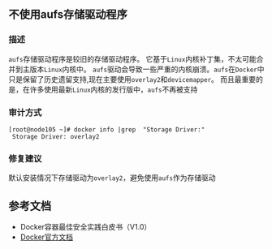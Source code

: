 ## 不使用aufs存储驱动程序

### 描述

`aufs`存储驱动程序是较旧的存储驱动程序。 它基于`Linux`内核补丁集，不太可能合并到主版本`Linux`内核中。
`aufs`驱动会导致一些严重的内核崩溃。`aufs`在`Docker`中只是保留了历史遗留支持,现在主要使用`overlay2`和`devicemapper`。
而且最重要的是，在许多使用最新`Linux`内核的发行版中，`aufs`不再被支持

### 审计方式

```shell script
[root@node105 ~]# docker info |grep  "Storage Driver:"
 Storage Driver: overlay2
```

### 修复建议

默认安装情况下存储驱动为`overlay2`，避免使用`aufs`作为存储驱动

## 参考文档

- Docker容器最佳安全实践白皮书（V1.0）
- [Docker官方文档](https://docs.docker.com/)